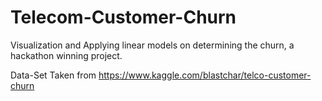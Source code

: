 # Telecom-Customer-Churn

Visualization and Applying linear models on determining the churn, a hackathon winning project.

Data-Set Taken from https://www.kaggle.com/blastchar/telco-customer-churn
